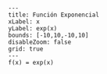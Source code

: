 



```functionplot
---
title: Función Exponencial
xLabel: x
yLabel: exp(x)
bounds: [-10,10,-10,10]
disableZoom: false
grid: true
---
f(x) = exp(x)
```
